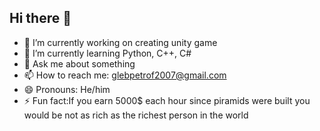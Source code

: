 ## Hi there 👋





- 🔭 I’m currently working on creating unity game
- 🌱 I’m currently learning Python, C++, C#
- 💬 Ask me about something
- 📫 How to reach me: glebpetrof2007@gmail.com
- 😄 Pronouns: He/him
- ⚡ Fun fact:If you earn 5000$ each hour since piramids were built you would be not as rich as the richest person in the world

